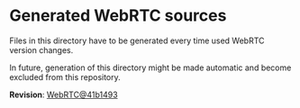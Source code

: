 # Generated WebRTC sources

Files in this directory have to be generated every time used WebRTC version changes.

In future, generation of this directory might be made automatic and become excluded from this repository.

**Revision**: [WebRTC@41b1493](https://webrtc.googlesource.com/src/+/41b1493ddb5d98e9125d5cb002fd57ce76ebd8a7)
